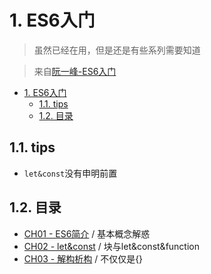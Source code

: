 # 1. ES6入门
> 虽然已经在用，但是还是有些系列需要知道

> 来自[阮一峰-ES6入门](http://es6.ruanyifeng.com/#docs/let)

<!-- TOC -->

- [1. ES6入门](#1-es6入门)
  - [1.1. tips](#11-tips)
  - [1.2. 目录](#12-目录)

<!-- /TOC -->

## 1.1. tips

* `let&const`没有申明前置

## 1.2. 目录

* [CH01 - ES6简介]() / 基本概念解惑
* [CH02 - let&const]() / 块与let&const&function
* [CH03 - 解构析构]() / 不仅仅是{}